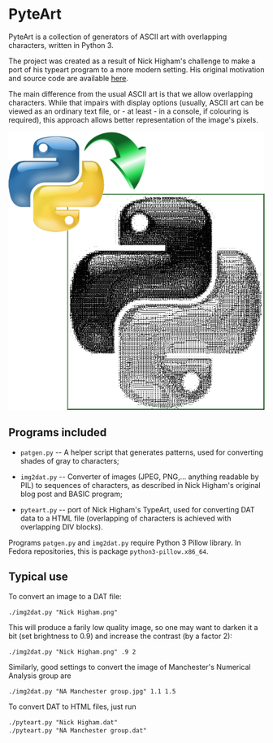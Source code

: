 PyteArt
=======

PyteArt is a collection of generators of ASCII art with overlapping characters, written in Python 3.

The project was created as a result of Nick Higham's challenge to make a port of his typeart program to a more modern setting. His original motivation and source code are available [here](http://nickhigham.wordpress.com/2014/08/29/typewriter-art/).

The main difference from the usual ASCII art is that we allow overlapping characters. While that impairs with display options (usually, ASCII art can be viewed as an ordinary text file, or - at least - in a console, if colouring is required), this approach allows better representation of the image's pixels.

![](demo.png)


Programs included
-----------------

* `patgen.py` -- A helper script that generates patterns, used for converting shades of gray to characters;

* `img2dat.py` -- Converter of images (JPEG, PNG,... anything readable by PIL) to sequences of characters, as described in Nick Higham's original blog post and BASIC program;

* `pyteart.py` -- port of Nick Higham's TypeArt, used for converting DAT data to a HTML file (overlapping of characters is achieved with overlapping DIV blocks).

Programs `patgen.py` and `img2dat.py` require Python 3 Pillow library. In Fedora repositories, this is package `python3-pillow.x86_64`.



Typical use
-----------

To convert an image to a DAT file:

    ./img2dat.py "Nick Higham.png"

This will produce a farily low quality image, so one may want to darken it a bit (set brightness to 0.9) and increase the contrast (by a factor 2):

    ./img2dat.py "Nick Higham.png" .9 2

Similarly, good settings to convert the image of Manchester's Numerical Analysis group are

    ./img2dat.py "NA Manchester group.jpg" 1.1 1.5

To convert DAT to HTML files, just run

    ./pyteart.py "Nick Higham.dat"
    ./pyteart.py "NA Manchester group.dat"

